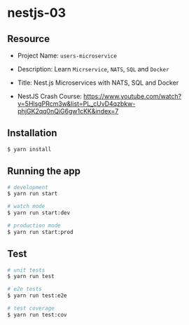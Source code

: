# nestjs-03

## Resource

- Project Name: `users-microservice`
- Description: Learn `Micrservice`, `NATS`, `SQL` and `Docker` 
- Title: Nest.js Microservices with NATS, SQL and Docker

- NestJS Crash Course: https://www.youtube.com/watch?v=5HlsgPRcm3w&list=PL_cUvD4qzbkw-phjGK2qq0nQiG6gw1cKK&index=7

## Installation

```bash
$ yarn install
```

## Running the app

```bash
# development
$ yarn run start

# watch mode
$ yarn run start:dev

# production mode
$ yarn run start:prod
```

## Test

```bash
# unit tests
$ yarn run test

# e2e tests
$ yarn run test:e2e

# test coverage
$ yarn run test:cov
```